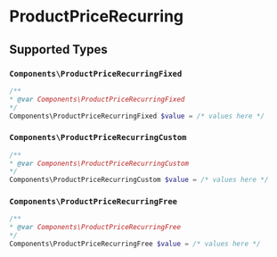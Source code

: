 # ProductPriceRecurring


## Supported Types

### `Components\ProductPriceRecurringFixed`

```php
/**
* @var Components\ProductPriceRecurringFixed
*/
Components\ProductPriceRecurringFixed $value = /* values here */
```

### `Components\ProductPriceRecurringCustom`

```php
/**
* @var Components\ProductPriceRecurringCustom
*/
Components\ProductPriceRecurringCustom $value = /* values here */
```

### `Components\ProductPriceRecurringFree`

```php
/**
* @var Components\ProductPriceRecurringFree
*/
Components\ProductPriceRecurringFree $value = /* values here */
```

